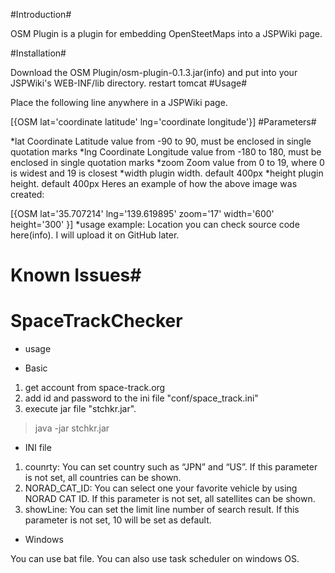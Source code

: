 #Introduction#

OSM Plugin is a plugin for embedding OpenSteetMaps into a JSPWiki page.

#Installation#

Download the OSM Plugin/osm-plugin-0.1.3.jar(info) and put into your JSPWiki's WEB-INF/lib directory.
restart tomcat
#Usage#

Place the following line anywhere in a JSPWiki page.

[{OSM lat='coordinate latitude' lng='coordinate longitude'}]
#Parameters#

*lat
Coordinate Latitude value from -90 to 90, must be enclosed in single quotation marks
*lng
Coordinate Longitude value from -180 to 180, must be enclosed in single quotation marks
*zoom
Zoom value from 0 to 19, where 0 is widest and 19 is closest
*width
plugin width. default 400px
*height
plugin height. default 400px
Heres an example of how the above image was created:

[{OSM lat='35.707214' 
      lng='139.619895'
      zoom='17' 
      width='600'
      height='300'
}]
*usage example: Location
you can check source code here(info). I will upload it on GitHub later.

# Known Issues#
# SpaceTrackChecker

* usage

 - Basic

  1. get account from space-track.org
  2. add id and password to the ini file "conf/space_track.ini"
  3. execute jar file "stchkr.jar". 

  > java -jar stchkr.jar

 - INI file

  1. counrty: You can set country such as “JPN” and “US”. If this parameter is not set, all countries can be shown.
  2. NORAD_CAT_ID: You can select one your favorite vehicle by using NORAD CAT ID. If this parameter is not set, all satellites can be shown.
  3. showLine: You can set the limit line number of search result. If this parameter is not set, 10 will be set as default.

 - Windows

  You can use bat file. You can also use task scheduler on windows OS. 
